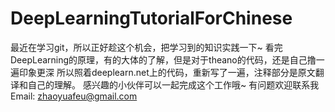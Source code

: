 # DeepLearningTutorialForChinese
最近在学习git，所以正好趁这个机会，把学习到的知识实践一下~
看完DeepLearning的原理，有的大体的了解，但是对于theano的代码，还是自己撸一遍印象更深
所以照着deeplearn.net上的代码，重新写了一遍，注释部分是原文翻译和自己的理解。
感兴趣的小伙伴可以一起完成这个工作哦~
有问题欢迎联系我 Email: zhaoyuafeu@gmail.com
